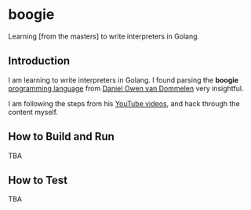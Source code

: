 # boogie
Learning [from the masters] to write interpreters in Golang.

## Introduction
I am learning to write interpreters in Golang. 
I found parsing the **boogie** [programming language](https://github.com/TheApeMachine/boogie) 
from [Daniel Owen van Dommelen](https://github.com/TheApeMachine) very insightful.

I am following the steps from his [YouTube videos](https://www.youtube.com/watch?v=Fe-lXdRJhyo), and hack through the content myself. 

## How to Build and Run
TBA

## How to Test
TBA
